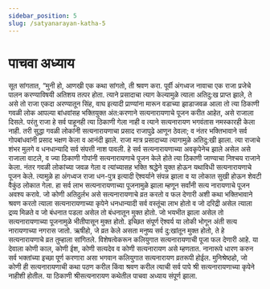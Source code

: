 ```yaml
---
sidebar_position: 5
slug: /satyanarayan-katha-5
---
```

# पाचवा अध्याय

सूत सांगतात, “मुनी हो, आणखी एक कथा सांगतो, ती श्रवण करा. पूर्वी अंगध्वज नावाचा एक राजा प्रजेचे पालन करण्याविषयी
अतिशय तत्पर होता. त्याने प्रसादाचा त्याग केल्यामुळे त्याला अतिदु:ख प्राप्त झाले, ते असे तो राजा एकदा अरण्यातून सिंह, वाघ इत्यादी प्राण्यांना मारून वडाच्या झाडाजवळ आला तो त्या ठिकाणी गवळी लोक आपल्या बांधवांसह भक्तियुक्त अंत:करणाने सत्यनारायणाचे पूजन करीत आहेत, असे राजाला दिसले. परंतु राजा हे सर्व पाहूनही त्या ठिकाणी गेला नाही व त्याने सत्यनारायण भगवंतास नमस्कारही केला नाही. तरी सुद्धा गवळी लोकांनी सत्यनारायणाचा प्रसाद राजापुढे आणून ठेवला; व नंतर भक्तिभावाने सर्व गोपबांधवांनी प्रसाद भक्षण केला व आनंदी झाले.
राजा मात्र प्रसादाच्या त्यागामुळे अतिदु:खी झाला. त्या राजाचे शंभर मुलगे व धनधान्यादि सर्व संपत्ती नाश पावली. हे सर्व सत्यनारायणाच्या अवकृपेनेच झाले असेल असे राजाला वाटले, व ज्या ठिकाणी गोपांनी सत्यनारायणाचे पूजन केले होते त्या ठिकाणी जाण्याचा निश्चय राजाने केला. नंतर गवळी लोकांच्या जवळ गेला व त्यांच्यासह भक्ति श्रद्धेने युक्त होऊन यथाविधी सत्यनारायणाचे पूजन केले. त्यामुळे हा अंगध्वज राजा धन-पुत्र इत्यादी ऎश्वर्याने संपन्न झाला व या लोकात सुखी होऊन शेवटी वैकुंठ लोकात गेला. हा सर्व लाभ सत्यनारायणाच्या पूजनामुळे झाला म्हणून सर्वांनी सत्य नारायणाचे पूजन अवश्य करावे. जो कोणी अतिदुर्लभ असे सत्यनारायणाचे व्रत करतो व फल देणारी अशी कथा भक्तिभावाने श्रवण करतो त्याला सत्यनारायणाच्या कृपेने धनधान्यादी सर्व वस्तूंचा लाभ होतो व जो दरिद्री असेल त्याला द्रव्य मिळते व जो बंधनात पडला असेल तो बंधनातून मुक्त होतो. जो भयभीत झाला असेल तो सत्यनारायणाच्या पूजनामुळे भीतीपासून मुक्त होतो. इच्छित संपूर्ण ऎश्वर्य या लोकी भोगून अंती सत्य नारायणाच्या नगरास जातो. ऋषीहो, जे व्रत केले असता मनुष्य सर्व दु:खांतून मुक्त होतो, ते हे सत्यनारायणाचे व्रत तुम्हाला सांगितले. विशेषत्वेकरून कलियुगात सत्यनारायणाची पूजा फल देणारी आहे. या देवाला कोणी काल, कोणी ईश, कोणी सत्यदेव व कोणी सत्यनारायण असे म्हणतात. नानारूपे धारण करुन सर्व भक्तांच्या इच्छा पूर्ण करणारा असा भगवान कलियुगात सत्यनारायण व्रतरूपी होईल. मुनिश्रेष्ठहो, जो कोणी ही सत्यनारायणाची कथा पठण करील किंवा श्रवण करील त्याची सर्व पापे श्री सत्यनारायणाच्या कृपेने नाहीशी होतील. या ठिकाणी श्रीसत्यनारायण कथेतील पाचवा अध्याय संपूर्ण झाला.

